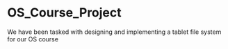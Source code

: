 # OS_Course_Project
We have been tasked with designing and implementing a tablet file system for our OS course
